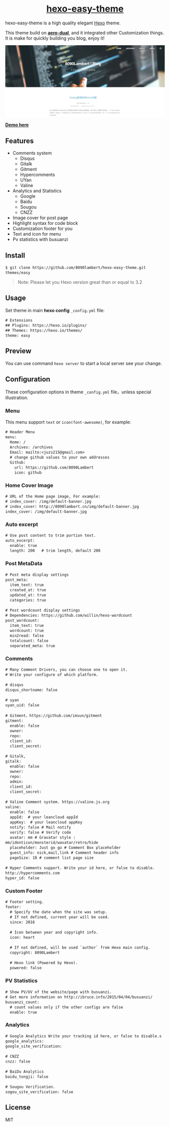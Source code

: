 <h1 align="center"><a href="https://github.com/8090lambert/hexo-easy-theme">hexo-easy-theme</a></h1>

hexo-easy-theme is a high quality elegant [Hexo](http://hexo.io) theme.
 
This theme build on **[aero-dual](https://github.com/levblanc/hexo-theme-aero-dual)**, and it integrated other Customization things. It is make for quickly building you blog, enjoy it!

![](https://raw.githubusercontent.com/8090Lambert/material/master/preview.jpg)

**[Demo here](http://8090lambert.cn)**

## Features
- Comments system
    - Disqus
    - Gitalk
    - Gitment
    - Hypercomments
    - UYan
    - Valine
- Analytics and Statistics
    - Google
    - Baidu
    - Sougou
    - CNZZ
- Image cover for post page
- Highlight syntax for code block
- Customization footer for you
- Text and icon for menu
- Pv statistics with busuanzi

## Install
```
$ git clone https://github.com/8090lambert/hexo-easy-theme.git themes/easy
```
> Note: Please let you Hexo version great than or equal to 3.2

## Usage
Set theme in main **hexo config** `_config.yml` file:
```
# Extensions
## Plugins: https://hexo.io/plugins/
## Themes: https://hexo.io/themes/
theme: easy
```

## Preview
You can use command `hexo server` to start a local server see your change.

## Configuration
These configuration options in theme `_config.yml` file，unless special illustration.

### Menu
This menu support `text` or `icon(font-awesome)`, for example:
```
# Header Menu
menu:
  Home: /
  Archives: /archives
  Email: mailto:<juzs215@gmail.com>
  # change github values to your own addresses
  Github:
    url: https://github.com/8090Lambert
    icon: github
```

### Home Cover Image
```
# URL of the Home page image, For example:
# index_cover: /img/default-banner.jpg
# index_cover: http://8090lambert.cn/img/default-banner.jpg
index_cover: /img/default-banner.jpg
```

### Auto excerpt
```
# Use post content to trim portion text.
auto_excerpt:
  enable: true 
  length: 200   # trim length, default 200
```

### Post MetaData
```
# Post meta display settings
post_meta:
  item_text: true
  created_at: true
  updated_at: true
  categories: true

# Post wordcount display settings
# Dependencies: https://github.com/willin/hexo-wordcount
post_wordcount:
  item_text: true
  wordcount: true
  min2read: false
  totalcount: false
  separated_meta: true
```

### Comments
```
# Many Comment Drivers, you can choose one to open it.
# Write your configure of which platform.

# disqus
disqus_shortname: false

# uyan
uyan_uid: false

# Gitment，https://github.com/imsun/gitment
gitment:
  enable: false
  owner: 
  repo: 
  client_id: 
  client_secret: 

# Gitalk,
gitalk:
  enable: false
  owner: 
  repo: 
  admin: 
  client_id: 
  client_secret: 

# Valine Comment system. https://valine.js.org
valine:
  enable: false
  appId:  # your leancloud appId
  appKey:  # your leancloud appKey
  notify: false # Mail notify
  verify: false # Verify code
  avatar: mm # Gravatar style : mm/identicon/monsterid/wavatar/retro/hide
  placeholder: Just go go # Comment Box placeholder
  guest_info: nick,mail,link # Comment header info
  pageSize: 10 # comment list page size

# Hyper Comments support. Write your id here, or false to disable. http://hypercomments.com
hyper_id: false
```

### Custom Footer
```
# Footer setting.
footer:
  # Specify the date when the site was setup.
  # If not defined, current year will be used.
  since: 2016

  # Icon between year and copyright info.
  icon: heart

  # If not defined, will be used `author` from Hexo main config.
  copyright: 8090Lambert

  # Hexo link (Powered by Hexo).
  powered: false
```

### PV Statistics
```
# Show PV/UV of the website/page with busuanzi.
# Get more information on http://ibruce.info/2015/04/04/busuanzi/
busuanzi_count:
  # count values only if the other configs are false
  enable: true
```

### Analytics
```
# Google Analytics Write your tracking id here, or false to disable.s
google_analytics: 
google_site_verification: 

# CNZZ
cnzz: false

# BaiDu Analytics
baidu_tongji: false

# Sougou Verification.
sogou_site_verification: false
```

## License

MIT
